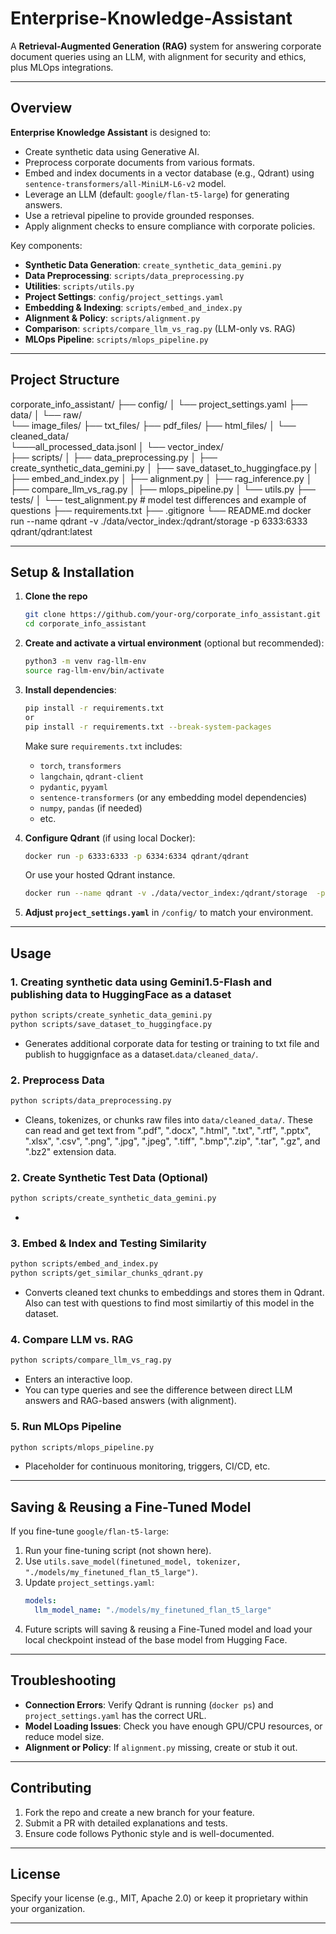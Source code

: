 # Enterprise-Knowledge-Assistant

A **Retrieval-Augmented Generation (RAG)** system for answering corporate document queries using an LLM, with alignment for security and ethics, plus MLOps integrations.

---

## Overview

**Enterprise Knowledge Assistant** is designed to:
- Create synthetic data using Generative AI.
- Preprocess corporate documents from various formats.
- Embed and index documents in a vector database (e.g., Qdrant) using `sentence-transformers/all-MiniLM-L6-v2` model.
- Leverage an LLM (default: `google/flan-t5-large`) for generating answers.
- Use a retrieval pipeline to provide grounded responses.
- Apply alignment checks to ensure compliance with corporate policies.

Key components:

- **Synthetic Data Generation**: `create_synthetic_data_gemini.py`  
- **Data Preprocessing**: `scripts/data_preprocessing.py`  
- **Utilities**: `scripts/utils.py`  
- **Project Settings**: `config/project_settings.yaml`  
- **Embedding & Indexing**: `scripts/embed_and_index.py`  
- **Alignment & Policy**: `scripts/alignment.py`  
- **Comparison**: `scripts/compare_llm_vs_rag.py` (LLM-only vs. RAG)  
- **MLOps Pipeline**: `scripts/mlops_pipeline.py`  

---

## Project Structure


corporate_info_assistant/
├── config/
│   └── project_settings.yaml
├── data/
│   └── raw/                
      └── image_files/
      ├── txt_files/
      ├── pdf_files/
      ├── html_files/
│   └── cleaned_data/  
      └───all_processed_data.jsonl 
│   └── vector_index/       
├── scripts/
│   ├── data_preprocessing.py
│   ├── create_synthetic_data_gemini.py
│   ├── save_dataset_to_huggingface.py
│   ├── embed_and_index.py
│   ├── alignment.py
│   ├── rag_inference.py
│   ├── compare_llm_vs_rag.py
│   ├── mlops_pipeline.py
│   └── utils.py
├── tests/
│   └── test_alignment.py            # model test differences and example of questions
├── requirements.txt
├── .gitignore
└── README.md
docker run --name qdrant -v ./data/vector_index:/qdrant/storage  -p 6333:6333 qdrant/qdrant:latest


---

## Setup & Installation

1. **Clone the repo**  
   ```bash
   git clone https://github.com/your-org/corporate_info_assistant.git
   cd corporate_info_assistant
   ```

2. **Create and activate a virtual environment** (optional but recommended):
   ```bash
   python3 -m venv rag-llm-env
   source rag-llm-env/bin/activate
   ```

3. **Install dependencies**:
   ```bash
   pip install -r requirements.txt
   or
   pip install -r requirements.txt --break-system-packages 
   ```
   Make sure `requirements.txt` includes:
   - `torch`, `transformers`
   - `langchain`, `qdrant-client`
   - `pydantic`, `pyyaml`
   - `sentence-transformers` (or any embedding model dependencies)
   - `numpy`, `pandas` (if needed)
   - etc.

4. **Configure Qdrant** (if using local Docker):
   ```bash
   docker run -p 6333:6333 -p 6334:6334 qdrant/qdrant
   ```
   Or use your hosted Qdrant instance.
   ```bash
   docker run --name qdrant -v ./data/vector_index:/qdrant/storage  -p 6333:6333 qdrant/qdrant:latest
    ```
5. **Adjust `project_settings.yaml`** in `/config/` to match your environment.

---

## Usage

### 1. Creating synthetic data using Gemini1.5-Flash and publishing data to HuggingFace as a dataset
```bash
python scripts/create_synhetic_data_gemini.py
python scripts/save_dataset_to_huggingface.py 
```
- Generates additional corporate data for testing or training to txt file and publish to huggignface as a dataset.`data/cleaned_data/`.
### 2. Preprocess Data
```bash
python scripts/data_preprocessing.py
```
- Cleans, tokenizes, or chunks raw files into `data/cleaned_data/`. These can read and get text from  ".pdf", ".docx", ".html", ".txt", ".rtf", ".pptx", ".xlsx", ".csv", ".png", ".jpg", ".jpeg", ".tiff", ".bmp",".zip", ".tar", ".gz", and ".bz2" extension data.

### 2. Create Synthetic Test Data (Optional)
```bash
python scripts/create_synthetic_data_gemini.py
```
- 

### 3. Embed & Index and Testing Similarity
```bash
python scripts/embed_and_index.py
python scripts/get_similar_chunks_qdrant.py
```
- Converts cleaned text chunks to embeddings and stores them in Qdrant. Also can test with questions to find most similartiy of this model in the dataset.

### 4. Compare LLM vs. RAG
```bash
python scripts/compare_llm_vs_rag.py
```
- Enters an interactive loop.  
- You can type queries and see the difference between direct LLM answers and RAG-based answers (with alignment).

### 5. Run MLOps Pipeline
```bash
python scripts/mlops_pipeline.py
```
- Placeholder for continuous monitoring, triggers, CI/CD, etc.

---

## Saving & Reusing a Fine-Tuned Model

If you fine-tune `google/flan-t5-large`:
1. Run your fine-tuning script (not shown here).
2. Use `utils.save_model(finetuned_model, tokenizer, "./models/my_finetuned_flan_t5_large")`.
3. Update `project_settings.yaml`:
   ```yaml
   models:
     llm_model_name: "./models/my_finetuned_flan_t5_large"
   ```
4. Future scripts will saving & reusing a Fine-Tuned model and load your local checkpoint instead of the base model from Hugging Face.

---

## Troubleshooting

- **Connection Errors**: Verify Qdrant is running (`docker ps`) and `project_settings.yaml` has the correct URL.  
- **Model Loading Issues**: Check you have enough GPU/CPU resources, or reduce model size.  
- **Alignment or Policy**: If `alignment.py` missing, create or stub it out.  

---

## Contributing

1. Fork the repo and create a new branch for your feature.  
2. Submit a PR with detailed explanations and tests.  
3. Ensure code follows Pythonic style and is well-documented.

---

## License

Specify your license (e.g., MIT, Apache 2.0) or keep it proprietary within your organization.

---
